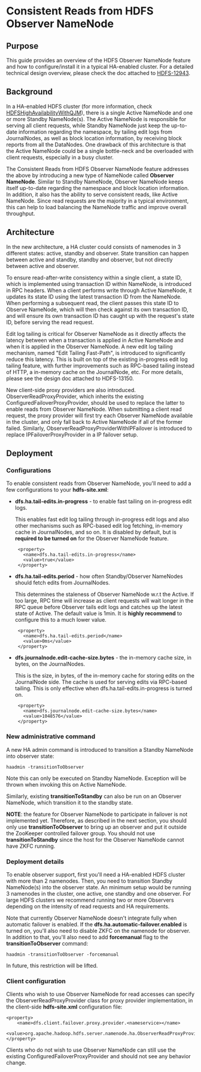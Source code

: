 <!---
  Licensed under the Apache License, Version 2.0 (the "License");
  you may not use this file except in compliance with the License.
  You may obtain a copy of the License at

   http://www.apache.org/licenses/LICENSE-2.0

  Unless required by applicable law or agreed to in writing, software
  distributed under the License is distributed on an "AS IS" BASIS,
  WITHOUT WARRANTIES OR CONDITIONS OF ANY KIND, either express or implied.
  See the License for the specific language governing permissions and
  limitations under the License. See accompanying LICENSE file.
-->

Consistent Reads from HDFS Observer NameNode
=============================================================

<!-- MACRO{toc|fromDepth=0|toDepth=3} -->

Purpose
--------

This guide provides an overview of the HDFS Observer NameNode feature
and how to configure/install it in a typical HA-enabled cluster. For a
detailed technical design overview, please check the doc attached to
[HDFS-12943](https://issues.apache.org/jira/browse/HDFS-12943).

Background
-----------

In a HA-enabled HDFS cluster (for more information, check
[HDFSHighAvailabilityWithQJM](./HDFSHighAvailabilityWithQJM.html)), there
is a single Active NameNode and one or more Standby NameNode(s). The
Active NameNode is responsible for serving all client requests, while
Standby NameNode just keep the up-to-date information regarding the
namespace, by tailing edit logs from JournalNodes, as well as block
location information, by receiving block reports from all the DataNodes.
One drawback of this architecture is that the Active NameNode could be a
single bottle-neck and be overloaded with client requests, especially in
a busy cluster.

The Consistent Reads from HDFS Observer NameNode feature addresses the
above by introducing a new type of NameNode called **Observer
NameNode**. Similar to Standby NameNode, Observer NameNode keeps itself
up-to-date regarding the namespace and block location information.
In addition, it also has the ability to serve consistent reads, like
Active NameNode. Since read requests are the majority in a typical
environment, this can help to load balancing the NameNode traffic and
improve overall throughput.

Architecture
--------------

In the new architecture, a HA cluster could consists of namenodes in 3
different states: active, standby and observer. State transition can
happen between active and standby, standby and observer, but not
directly between active and observer.

To ensure read-after-write consistency within a single client, a state
ID, which is implemented using transaction ID within NameNode, is
introduced in RPC headers. When a client performs write through Active
NameNode, it updates its state ID using the latest transaction ID from
the NameNode. When performing a subsequent read, the client passes this
state ID to Observe NameNode, which will then check against its own
transaction ID, and will ensure its own transaction ID has caught up
with the request's state ID, before serving the read request.

Edit log tailing is critical for Observer NameNode as it directly affects
the latency between when a transaction is applied in Active NameNode and
when it is applied in the Observer NameNode. A new edit log tailing
mechanism, named "Edit Tailing Fast-Path", is introduced to
significantly reduce this latency. This is built on top of the existing
in-progress edit log tailing feature, with further improvements such as
RPC-based tailing instead of HTTP, a in-memory cache on the JournalNode,
etc. For more details, please see the design doc attached to HDFS-13150.

New client-side proxy providers are also introduced.
ObserverReadProxyProvider, which inherits the existing
ConfiguredFailoverProxyProvider, should be used to replace the latter to
enable reads from Observer NameNode. When submitting a client read
request, the proxy provider will first try each Observer NameNode
available in the cluster, and only fall back to Active NameNode if all
of the former failed. Similarly, ObserverReadProxyProviderWithIPFailover
is introduced to replace IPFailoverProxyProvider in a IP failover setup.

Deployment
-----------

### Configurations

To enable consistent reads from Observer NameNode, you'll need to add a
few configurations to your **hdfs-site.xml**:

*  **dfs.ha.tail-edits.in-progress** - to enable fast tailing on
   in-progress edit logs.

   This enables fast edit log tailing through in-progress edit logs and
   also other mechanisms such as RPC-based edit log fetching, in-memory
   cache in JournalNodes, and so on. It is disabled by default, but is
   **required to be turned on** for the Observer NameNode feature.

        <property>
          <name>dfs.ha.tail-edits.in-progress</name>
          <value>true</value>
        </property>

*  **dfs.ha.tail-edits.period** - how often Standby/Observer NameNodes
   should fetch edits from JournalNodes.

   This determines the staleness of Observer NameNode w.r.t the Active.
   If too large, RPC time will increase as client requests will wait
   longer in the RPC queue before Observer tails edit logs and catches
   up the latest state of Active. The default value is 1min. It is
   **highly recommend** to configure this to a much lower value.

        <property>
          <name>dfs.ha.tail-edits.period</name>
          <value>0ms</value>
        </property>

*  **dfs.journalnode.edit-cache-size.bytes** - the in-memory cache size,
   in bytes, on the JournalNodes.

   This is the size, in bytes, of the in-memory cache for storing edits
   on the JournalNode side. The cache is used for serving edits via
   RPC-based tailing. This is only effective when
   dfs.ha.tail-edits.in-progress is turned on.

        <property>
          <name>dfs.journalnode.edit-cache-size.bytes</name>
          <value>1048576</value>
        </property>

### New administrative command

A new HA admin command is introduced to transition a Standby NameNode
into observer state:

    haadmin -transitionToObserver

Note this can only be executed on Standby NameNode. Exception will be
thrown when invoking this on Active NameNode.

Similarly, existing **transitionToStandby** can also be run on an
Observer NameNode, which transition it to the standby state.

**NOTE**: the feature for Observer NameNode to participate in failover
is not implemented yet. Therefore, as described in the next section, you
should only use **transitionToObserver** to bring up an observer and put
it outside the ZooKeeper controlled failover group. You should not use
**transitionToStandby** since the host for the Observer NameNode cannot
have ZKFC running.

### Deployment details

To enable observer support, first you'll need a HA-enabled HDFS cluster
with more than 2 namenodes. Then, you need to transition Standby
NameNode(s) into the observer state. An minimum setup would be running 3
namenodes in the cluster, one active, one standby and one observer. For
large HDFS clusters we recommend running two or more Observers depending
on the intensity of read requests and HA requirements.

Note that currently Observer NameNode doesn't integrate fully when
automatic failover is enabled. If the
**dfs.ha.automatic-failover.enabled** is turned on, you'll also need to
disable ZKFC on the namenode for observer. In addition to that, you'll
also need to add **forcemanual** flag to the **transitionToObserver**
command:

    haadmin -transitionToObserver -forcemanual

In future, this restriction will be lifted.

### Client configuration

Clients who wish to use Observer NameNode for read accesses can
specify the ObserverReadProxyProvider class for proxy provider
implementation, in the client-side **hdfs-site.xml** configuration file:

    <property>
        <name>dfs.client.failover.proxy.provider.<nameservice></name>
        <value>org.apache.hadoop.hdfs.server.namenode.ha.ObserverReadProxyProvider</value>
    </property>

Clients who do not wish to use Observer NameNode can still use the
existing ConfiguredFailoverProxyProvider and should not see any behavior
change.
